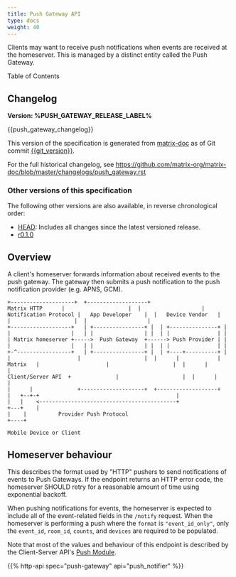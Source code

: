 ```yaml
---
title: Push Gateway API
type: docs
weight: 40
---
```


Clients may want to receive push notifications when events are received
at the homeserver. This is managed by a distinct entity called the Push
Gateway.

Table of Contents

## Changelog

**Version: %PUSH\_GATEWAY\_RELEASE\_LABEL%**

{{push\_gateway\_changelog}}

This version of the specification is generated from
[matrix-doc](https://github.com/matrix-org/matrix-doc) as of Git commit
[{{git\_version}}](https://github.com/matrix-org/matrix-doc/tree/%7B%7Bgit_rev%7D%7D).

For the full historical changelog, see
<https://github.com/matrix-org/matrix-doc/blob/master/changelogs/push_gateway.rst>

### Other versions of this specification

The following other versions are also available, in reverse
chronological order:

-   [HEAD](https://matrix.org/docs/spec/push_gateway/unstable.html):
    Includes all changes since the latest versioned release.
-   [r0.1.0](https://matrix.org/docs/spec/push_gateway/r0.1.0.html)

## Overview

A client's homeserver forwards information about received events to the
push gateway. The gateway then submits a push notification to the push
notification provider (e.g. APNS, GCM).

    +--------------------+  +-------------------+
    Matrix HTTP      |                    |  |                   |
    Notification Protocol |   App Developer    |  |   Device Vendor   |
    |                    |  |                   |
    +-------------------+   | +----------------+ |  | +---------------+ |
    |                   |   | |                | |  | |               | |
    | Matrix homeserver +----->  Push Gateway  +------> Push Provider | |
    |                   |   | |                | |  | |               | |
    +-^-----------------+   | +----------------+ |  | +----+----------+ |
    |                     |                    |  |      |            |
    Matrix   |                     |                    |  |      |            |
    Client/Server API  +              |                    |  |      |            |
    |      |              +--------------------+  +-------------------+
    |   +--+-+                                           |
    |   |    <-------------------------------------------+
    +---+    |
    |    |          Provider Push Protocol
    +----+

    Mobile Device or Client

## Homeserver behaviour

This describes the format used by "HTTP" pushers to send notifications
of events to Push Gateways. If the endpoint returns an HTTP error code,
the homeserver SHOULD retry for a reasonable amount of time using
exponential backoff.

When pushing notifications for events, the homeserver is expected to
include all of the event-related fields in the `/notify` request. When
the homeserver is performing a push where the `format` is
`"event_id_only"`, only the `event_id`, `room_id`, `counts`, and
`devices` are required to be populated.

Note that most of the values and behaviour of this endpoint is described
by the Client-Server API's [Push
Module](../client_server/%CLIENT_RELEASE_LABEL%.html#module-push).

{{% http-api spec="push-gateway" api="push_notifier" %}}
